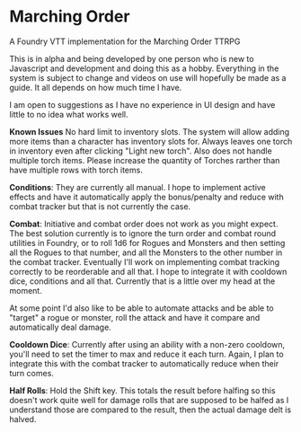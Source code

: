 # Marching Order

A Foundry VTT implementation for the Marching Order TTRPG

This is in alpha and being developed by one person who is new to Javascript and development and doing this as a hobby. Everything in the system is subject to change and videos on use will hopefully be made as a guide. It all depends on how much time I have.

I am open to suggestions as I have no experience in UI design and have little to no idea what works well.

**Known Issues**
No hard limit to inventory slots. The system will allow adding more items than a character has inventory slots for.
Always leaves one torch in inventory even after clicking "Light new torch". Also does not handle multiple torch items. Please increase the quantity of Torches rarther than have multiple rows with torch items.

**Conditions**: They are currently all manual. I hope to implement active effects and have it automatically apply the bonus/penalty and reduce with combat tracker but that is not currently the case.

**Combat**: Initiative and combat order does not work as you might expect. The best solution currently is to ignore the turn order and combat round utilities in Foundry, or to roll 1d6 for Rogues and Monsters and then setting all the Rogues to that number, and all the Monsters to the other number in the combat tracker. Eventually I'll work on implementing combat tracking correctly to be reorderable and all that. I hope to integrate it with cooldown dice, conditions and all that. Currently that is a little over my head at the moment.

At some point I'd also like to be able to automate attacks and be able to "target" a rogue or monster, roll the attack and have it compare and automatically deal damage.

**Cooldown Dice**: Currently after using an ability with a non-zero cooldown, you'll need to set the timer to max and reduce it each turn. Again, I plan to integrate this with the combat tracker to automatically reduce when their turn comes.

**Half Rolls**: Hold the Shift key. This totals the result before halfing so this doesn't work quite well for damage rolls that are supposed to be halfed as I understand those are compared to the result, then the actual damage delt is halved.
